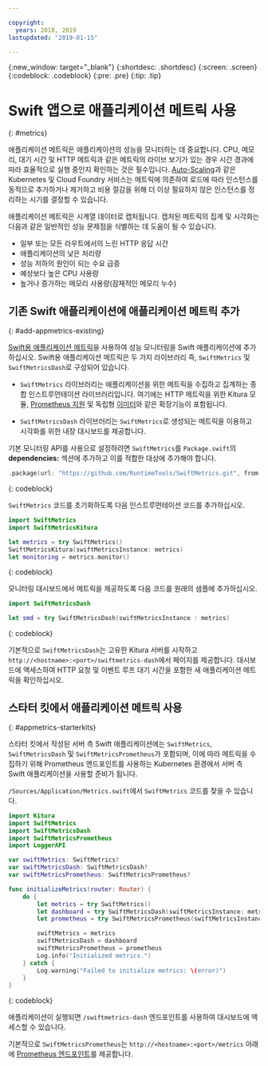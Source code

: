 ```yaml
---

copyright:
  years: 2018, 2019
lastupdated: "2019-01-15"

---
```


{:new_window: target="_blank"}
{:shortdesc: .shortdesc}
{:screen: .screen}
{:codeblock: .codeblock}
{:pre: .pre}
{:tip: .tip}

# Swift 앱으로 애플리케이션 메트릭 사용
{: #metrics}

애플리케이션 메트릭은 애플리케이션의 성능을 모니터하는 데 중요합니다. CPU, 메모리, 대기 시간 및 HTTP 메트릭과 같은 메트릭의 라이브 보기가 있는 경우 시간 경과에 따라 효율적으로 실행 중인지 확인하는 것은 필수입니다. [Auto-Scaling](/docs/services/Auto-Scaling/index.html)과 같은 Kubernetes 및 Cloud Foundry 서비스는 메트릭에 의존하여 로드에 따라 인스턴스를 동적으로 추가하거나 제거하고 비용 절감을 위해 더 이상 필요하지 않은 인스턴스를 정리하는 시기를 결정할 수 있습니다.

애플리케이션 메트릭은 시계열 데이터로 캡처됩니다. 캡처된 메트릭의 집계 및 시각화는 다음과 같은 일반적인 성능 문제점을 식별하는 데 도움이 될 수 있습니다.

* 일부 또는 모든 라우트에서의 느린 HTTP 응답 시간
* 애플리케이션의 낮은 처리량
* 성능 저하의 원인이 되는 수요 급증
* 예상보다 높은 CPU 사용량
* 높거나 증가하는 메모리 사용량(잠재적인 메모리 누수)

## 기존 Swift 애플리케이션에 애플리케이션 메트릭 추가
{: #add-appmetrics-existing}

[Swift용 애플리케이션 메트릭](https://developer.ibm.com/swift/monitoring-diagnostics/application-metrics-for-swift/)을 사용하여 성능 모니터링을 Swift 애플리케이션에 추가하십시오. Swift용 애플리케이션 메트릭은 두 가지 라이브러리 즉, `SwiftMetrics` 및 `SwiftMetricsDash`로 구성되어 있습니다.

* `SwiftMetrics` 라이브러리는 애플리케이션을 위한 메트릭을 수집하고 집계하는 종합 인스트루먼테이션 라이브러리입니다. 여기에는 HTTP 메트릭을 위한 Kitura 모듈, [Prometheus 지원](https://github.com/RuntimeTools/SwiftMetrics#prometheus-support) 및 독립형 [이미터](https://github.com/RuntimeTools/SwiftMetrics#application-metrics-for-swift-agent)와 같은 확장기능이 포함됩니다.

* `SwiftMetricsDash` 라이브러리는 `SwiftMetrics`로 생성되는 메트릭을 이용하고 시각화를 위한 내장 대시보드를 제공합니다.

기본 모니터링 API를 사용으로 설정하려면 `SwiftMetrics`를 `Package.swift`의 **dependencies:** 섹션에 추가하고 이를 적합한 대상에 추가해야 합니다.
```swift
.package(url: "https://github.com/RuntimeTools/SwiftMetrics.git", from: "2.4.0")
```
{: codeblock}

`SwiftMetrics` 코드를 초기화하도록 다음 인스트루먼테이션 코드를 추가하십시오.
```swift
import SwiftMetrics
import SwiftMetricsKitura

let metrics = try SwiftMetrics()
SwiftMetricsKitura(swiftMetricsInstance: metrics)
let monitoring = metrics.monitor()
```
{: codeblock}

모니터링 대시보드에서 메트릭을 제공하도록 다음 코드를 원래의 샘플에 추가하십시오.
```swift
import SwiftMetricsDash

let smd = try SwiftMetricsDash(swiftMetricsInstance : metrics)
```  
{: codeblock}

기본적으로 `SwiftMetricsDash`는 고유한 Kitura 서버를 시작하고 `http://<hostname>:<port>/swiftmetrics-dash`에서 페이지를 제공합니다. 대시보드에 액세스하여 HTTP 요청 및 이벤트 루프 대기 시간을 포함한 새 애플리케이션 메트릭을 확인하십시오.

## 스타터 킷에서 애플리케이션 메트릭 사용
{: #appmetrics-starterkits}

스타터 킷에서 작성된 서버 측 Swift 애플리케이션에는 `SwiftMetrics`, `SwiftMetricsDash` 및 `SwiftMetricsPrometheus`가 포함되며, 이에 따라 메트릭을 수집하기 위해 Prometheus 엔드포인트를 사용하는 Kubernetes 환경에서 서버 측 Swift 애플리케이션을 사용할 준비가 됩니다.

`/Sources/Application/Metrics.swift`에서 `SwiftMetrics` 코드를 찾을 수 있습니다.
```swift
import Kitura
import SwiftMetrics
import SwiftMetricsDash
import SwiftMetricsPrometheus
import LoggerAPI

var swiftMetrics: SwiftMetrics?
var swiftMetricsDash: SwiftMetricsDash?
var swiftMetricsPrometheus: SwiftMetricsPrometheus?

func initializeMetrics(router: Router) {
    do {
        let metrics = try SwiftMetrics()
        let dashboard = try SwiftMetricsDash(swiftMetricsInstance: metrics, endpoint: router)
        let prometheus = try SwiftMetricsPrometheus(swiftMetricsInstance: metrics, endpoint: router)

        swiftMetrics = metrics
        swiftMetricsDash = dashboard
        swiftMetricsPrometheus = prometheus
        Log.info("Initialized metrics.")
    } catch {
        Log.warning("Failed to initialize metrics: \(error)")
    }
}
```
{: codeblock}

애플리케이션이 실행되면 `/swiftmetrics-dash` 엔드포인트를 사용하여 대시보드에 액세스할 수 있습니다.

기본적으로 `SwiftMetricsPrometheus`는 `http://<hostname>:<port>/metrics` 아래에 [Prometheus 엔드포인트](https://prometheus.io/)를 제공합니다.
